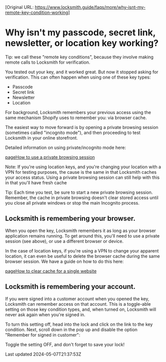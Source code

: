 [Original URL: https://www.locksmith.guide/faqs/more/why-isnt-my-remote-key-condition-working]

# Why isn't my passcode, secret link, newsletter, or location key working?

Tip: we call these "remote key conditions", because they involve making remote calls to Locksmith for verification.

You tested out your key, and it worked great. But now it stopped asking for verification. This can often happen when using one of these key types:

- Passcode
- Secret link
- Newsletter
- Location

For background, Locksmith remembers your previous access using the same mechanism Shopify uses to remember you: via browser cache.

The easiest way to move forward is by opening a private browsing session (sometimes called "incognito mode"), and then proceeding to test Locksmith in your online storefront.

Detailed information on using private/incognito mode here:

[pageHow to use a private browsing session](/tutorials/more/how-to-use-a-private-browsing-session)

Note: If you're using location keys, and you're changing your location with a VPN for testing purposes, the cause is the same in that Locksmith caches your access status. Using a private browsing session can still help with this in that you'll have fresh cache

Tip: Each time you test, be sure to start a new private browsing session. Remember, the cache in private browsing doesn't clear stored access until you close all private windows or stop the main Incognito process.

## Locksmith is remembering your browser.

When you open the key, Locksmith remembers it as long as your browser application remains running. To get around this, you'll need to use a private session (see above), or use a different browser or device.

In the case of location keys, if you're using a VPN to change your apparent location, it can even be useful to delete the browser cache during the same browser session. We have a guide on how to do this here:

[pageHow to clear cache for a single website](/tutorials/more/how-to-clear-cache-for-a-single-website)
## Locksmith is remembering your account.

If you were signed into a customer account when you opened the key, Locksmith can remember access on that account. This is a toggle-able setting on those key condition types, and, when turned on, Locksmith will never ask again when you're signed in.

To turn this setting off, head into the lock and click on the link to the key condition. Next, scroll down in the pop up and disable the option "Remember for signed in customer":

Toggle the setting OFF, and don't forget to save your lock!

Last updated 2024-05-07T21:37:53Z
